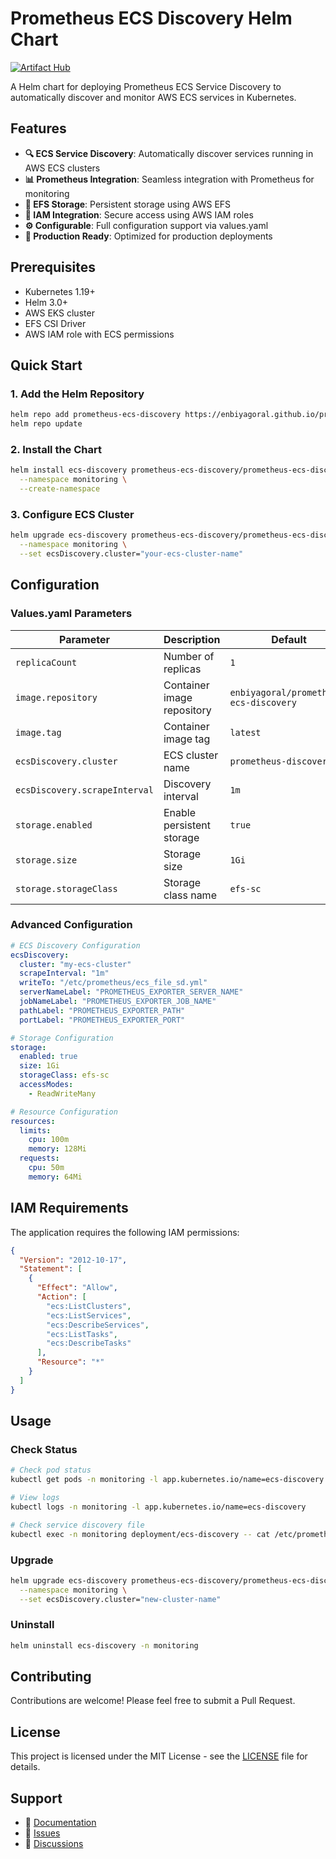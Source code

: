 # Prometheus ECS Discovery Helm Chart

[![Artifact Hub](https://img.shields.io/endpoint?url=https://artifacthub.io/badge/repository/prometheus-ecs-discovery)](https://artifacthub.io/packages/helm/prometheus-ecs-discovery/prometheus-ecs-discovery)

A Helm chart for deploying Prometheus ECS Service Discovery to automatically discover and monitor AWS ECS services in Kubernetes.

## Features

- **🔍 ECS Service Discovery**: Automatically discover services running in AWS ECS clusters
- **📊 Prometheus Integration**: Seamless integration with Prometheus for monitoring
- **💾 EFS Storage**: Persistent storage using AWS EFS
- **🔐 IAM Integration**: Secure access using AWS IAM roles
- **⚙️ Configurable**: Full configuration support via values.yaml
- **🚀 Production Ready**: Optimized for production deployments

## Prerequisites

- Kubernetes 1.19+
- Helm 3.0+
- AWS EKS cluster
- EFS CSI Driver
- AWS IAM role with ECS permissions

## Quick Start

### 1. Add the Helm Repository

```bash
helm repo add prometheus-ecs-discovery https://enbiyagoral.github.io/prometheus-ecs-discovery
helm repo update
```

### 2. Install the Chart

```bash
helm install ecs-discovery prometheus-ecs-discovery/prometheus-ecs-discovery \
  --namespace monitoring \
  --create-namespace
```

### 3. Configure ECS Cluster

```bash
helm upgrade ecs-discovery prometheus-ecs-discovery/prometheus-ecs-discovery \
  --namespace monitoring \
  --set ecsDiscovery.cluster="your-ecs-cluster-name"
```

## Configuration

### Values.yaml Parameters

| Parameter | Description | Default |
|-----------|-------------|---------|
| `replicaCount` | Number of replicas | `1` |
| `image.repository` | Container image repository | `enbiyagoral/prometheus-ecs-discovery` |
| `image.tag` | Container image tag | `latest` |
| `ecsDiscovery.cluster` | ECS cluster name | `prometheus-discovery` |
| `ecsDiscovery.scrapeInterval` | Discovery interval | `1m` |
| `storage.enabled` | Enable persistent storage | `true` |
| `storage.size` | Storage size | `1Gi` |
| `storage.storageClass` | Storage class name | `efs-sc` |

### Advanced Configuration

```yaml
# ECS Discovery Configuration
ecsDiscovery:
  cluster: "my-ecs-cluster"
  scrapeInterval: "1m"
  writeTo: "/etc/prometheus/ecs_file_sd.yml"
  serverNameLabel: "PROMETHEUS_EXPORTER_SERVER_NAME"
  jobNameLabel: "PROMETHEUS_EXPORTER_JOB_NAME"
  pathLabel: "PROMETHEUS_EXPORTER_PATH"
  portLabel: "PROMETHEUS_EXPORTER_PORT"

# Storage Configuration
storage:
  enabled: true
  size: 1Gi
  storageClass: efs-sc
  accessModes:
    - ReadWriteMany

# Resource Configuration
resources:
  limits:
    cpu: 100m
    memory: 128Mi
  requests:
    cpu: 50m
    memory: 64Mi
```

## IAM Requirements

The application requires the following IAM permissions:

```json
{
  "Version": "2012-10-17",
  "Statement": [
    {
      "Effect": "Allow",
      "Action": [
        "ecs:ListClusters",
        "ecs:ListServices",
        "ecs:DescribeServices",
        "ecs:ListTasks",
        "ecs:DescribeTasks"
      ],
      "Resource": "*"
    }
  ]
}
```

## Usage

### Check Status

```bash
# Check pod status
kubectl get pods -n monitoring -l app.kubernetes.io/name=ecs-discovery

# View logs
kubectl logs -n monitoring -l app.kubernetes.io/name=ecs-discovery

# Check service discovery file
kubectl exec -n monitoring deployment/ecs-discovery -- cat /etc/prometheus/ecs_file_sd.yml
```

### Upgrade

```bash
helm upgrade ecs-discovery prometheus-ecs-discovery/prometheus-ecs-discovery \
  --namespace monitoring \
  --set ecsDiscovery.cluster="new-cluster-name"
```

### Uninstall

```bash
helm uninstall ecs-discovery -n monitoring
```

## Contributing

Contributions are welcome! Please feel free to submit a Pull Request.

## License

This project is licensed under the MIT License - see the [LICENSE](LICENSE) file for details.

## Support

- 📖 [Documentation](https://github.com/enbiyagoral/prometheus-ecs-discovery)
- 🐛 [Issues](https://github.com/enbiyagoral/prometheus-ecs-discovery/issues)
- 💬 [Discussions](https://github.com/enbiyagoral/prometheus-ecs-discovery/discussions) 